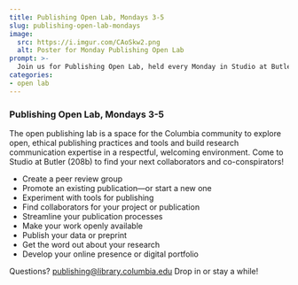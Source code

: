 ```yaml
---
title: Publishing Open Lab, Mondays 3-5
slug: publishing-open-lab-mondays
image: 
  src: https://i.imgur.com/CAoSkw2.png
  alt: Poster for Monday Publishing Open Lab
prompt: >-
  Join us for Publishing Open Lab, held every Monday in Studio at Butler.
categories:
- open lab
---
```


### Publishing Open Lab, Mondays 3-5

The open publishing lab is a space for the Columbia community to explore open, ethical publishing practices and tools and build research communication expertise in a respectful, welcoming environment. Come to Studio at Butler (208b) to find your next collaborators and co-conspirators! 

* Create a peer review group 
* Promote an existing publication—or start a new one
* Experiment with tools for publishing 
* Find collaborators for your project or publication 
* Streamline your publication processes 
* Make your work openly available 
* Publish your data or preprint 
* Get the word out about your research 
* Develop your online presence or digital portfolio  


Questions? publishing@library.columbia.edu Drop in or stay a while!